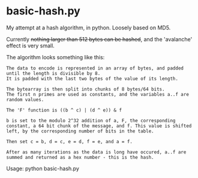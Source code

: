 # basic-hash.py

My attempt at a hash algorithm, in python. Loosely based on MD5.

Currently ~~nothing larger than 512 bytes can be hashed~~, and the 'avalanche' effect is very small.

The algorithm looks something like this:
```
The data to encode is represented in an array of bytes, and padded until the length is divisible by 8.
It is padded with the last two bytes of the value of its length.

The bytearray is then split into chunks of 8 bytes/64 bits. 
The first n primes are used as constants, and the variables a..f are random values.

The 'F' function is ((b ^ c) | (d ^ e)) & f

b is set to the modulo 2^32 addition of a, F, the corresponding constant, a 64 bit chunk of the message, and f. This value is shifted left, by the corresponding number of bits in the table.

Then set c = b, d = c, e = d, f = e, and a = f.

After as many iterations as the data is long have occured, a..f are summed and returned as a hex number - this is the hash.
```

Usage: python basic-hash.py <file to hash>
